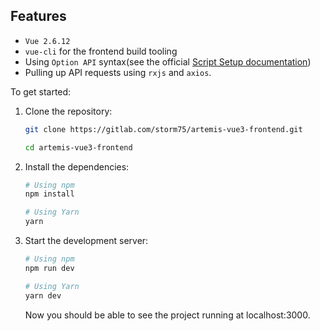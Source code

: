 ## Features

- `Vue 2.6.12`
- `vue-cli` for the frontend build tooling
- Using `Option API` syntax(see the official [Script Setup documentation](https://vuejs.org/guide/typescript/options-api.html))
- Pulling up API requests using `rxjs` and `axios`.

To get started:

1. Clone the repository:

   ```bash
   git clone https://gitlab.com/storm75/artemis-vue3-frontend.git

   cd artemis-vue3-frontend
   ```

2. Install the dependencies:

   ```bash
   # Using npm
   npm install

   # Using Yarn
   yarn
   ```

3. Start the development server:

   ```bash
   # Using npm
   npm run dev

   # Using Yarn
   yarn dev
   ```

   Now you should be able to see the project running at localhost:3000.
